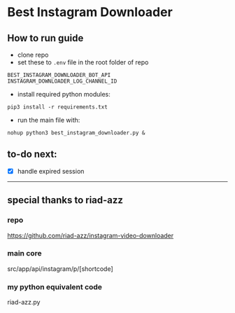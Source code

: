 # Best Instagram Downloader

## How to run guide
- clone repo
- set these to `.env` file in the root folder of repo
```
BEST_INSTAGRAM_DOWNLOADER_BOT_API
INSTAGRAM_DOWNLOADER_LOG_CHANNEL_ID
```
- install required python modules:
```
pip3 install -r requirements.txt
```
- run the main file with:
```
nohup python3 best_instagram_downloader.py &
```

## to-do next:
- [x] handle expired session


-------------------------------------------------
## special thanks to riad-azz
### repo
https://github.com/riad-azz/instagram-video-downloader
### main core
src/app/api/instagram/p/[shortcode]
### my python equivalent code
riad-azz.py